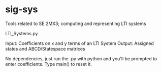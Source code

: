 sig-sys
=======

Tools related to SE 2MX3; computing and representing LTI systems



LTI_Systems.py

Input: Coefficients on x and y terms of an LTI System
Output: Assigned states and ABCD/Statespace matrices

No dependencies, just run the .py with python and you'll be prompted to enter coefficients.
Type main() to reset it.

